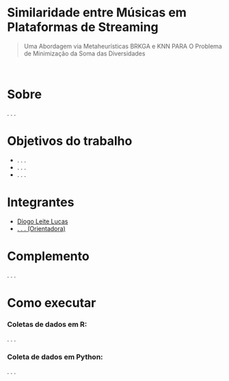 # Similaridade entre Músicas em Plataformas de Streaming

>Uma Abordagem via Metaheurísticas BRKGA e KNN PARA O Problema de Minimização da Soma das Diversidades

<br>

<h1>Sobre </h1>

<p> . . . </p>

<h1>Objetivos do trabalho</h1>

<ul>
    <li>. . . </li>
    <li>. . . </li>
    <li>. . . </li>
</ul>

<h1>Integrantes</h1>

<ul>
    <li><a href="https://github.com/diogoleite87">Diogo Leite Lucas</a></li>
    <li><a href="">. . . (Orientadora)</a></li>
</ul>

<h1>Complemento</h1>

<p> . . . </p>

<h1>Como executar</h1>

<h3>Coletas de dados em R: </h3>

<p>. . . </p>

<h3>Coleta de dados em Python: </h3>

<p>. . . </p>